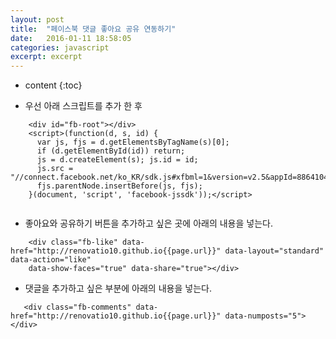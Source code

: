 ```yaml
---
layout: post
title:  "페이스북 댓글 좋아요 공유 연동하기"
date:   2016-01-11 18:58:05
categories: javascript
excerpt: excerpt
---
```

* content
{:toc}


- 우선 아래 스크립트를 추가 한 후
```{.javascript}
    <div id="fb-root"></div>
    <script>(function(d, s, id) {
      var js, fjs = d.getElementsByTagName(s)[0];
      if (d.getElementById(id)) return;
      js = d.createElement(s); js.id = id;
      js.src = "//connect.facebook.net/ko_KR/sdk.js#xfbml=1&version=v2.5&appId=886410438141890";
      fjs.parentNode.insertBefore(js, fjs);
    }(document, 'script', 'facebook-jssdk'));</script>
      
```
- 좋아요와 공유하기 버튼을 추가하고 싶은 곳에 아래의 내용을 넣는다.
```{.javascript}
    <div class="fb-like" data-href="http://renovatio10.github.io{{page.url}}" data-layout="standard" data-action="like"
    data-show-faces="true" data-share="true"></div>
```
- 댓글을 추가하고 싶은 부분에 아래의 내용을 넣는다.
 ```{.javascript}
    <div class="fb-comments" data-href="http://renovatio10.github.io{{page.url}}" data-numposts="5"></div>
```
